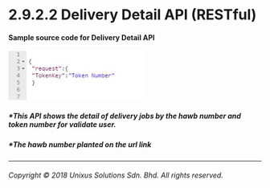 # 2.9.2.2 Delivery Detail API \(RESTful\)

#### Sample source code for Delivery Detail API

![](/assets/deldetjson.JPG)

##### \*This API shows the detail of delivery jobs by the hawb number and token number for validate user.

##### \*The hawb number planted on the url link


---

###### Copyright © 2018 Unixus Solutions Sdn. Bhd. All rights reserved.




